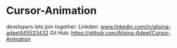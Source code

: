 # Cursor-Animation

developers lets join together:
Linkden: www.linkedin.com/in/alisina-adeel445533432
Git Hub: https://github.com/Alisina-Adeel/Cursor-Animation

